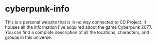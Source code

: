 # cyberpunk-info
This is a personal website that is in no way connected to CD Project. It houses all the information I've acquired about the game Cyberpunk 2077. You can find a complete description of all the locations, characters, and groups in this universe.
